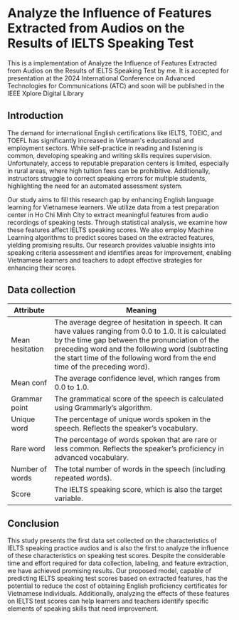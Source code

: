 # Analyze the Influence of Features Extracted from Audios on the Results of IELTS Speaking Test
This is a implementation of Analyze the Influence of Features Extracted from Audios on the Results of IELTS Speaking Test by me. It is accepted for presentation at the 2024 International Conference on Advanced Technologies for Communications (ATC) and soon will be published in the IEEE Xplore Digital Library

## Introduction
The demand for international English certifications like IELTS, TOEIC, and TOEFL has significantly increased in Vietnam's educational and employment sectors. While self-practice in reading and listening is common, developing speaking and writing skills requires supervision. Unfortunately, access to reputable preparation centers is limited, especially in rural areas, where high tuition fees can be prohibitive. Additionally, instructors struggle to correct speaking errors for multiple students, highlighting the need for an automated assessment system.

Our study aims to fill this research gap by enhancing English language learning for Vietnamese learners. We utilize data from a test preparation center in Ho Chi Minh City to extract meaningful features from audio recordings of speaking tests. Through statistical analysis, we examine how these features affect IELTS speaking scores. We also employ Machine Learning algorithms to predict scores based on the extracted features, yielding promising results. Our research provides valuable insights into speaking criteria assessment and identifies areas for improvement, enabling Vietnamese learners and teachers to adopt effective strategies for enhancing their scores.
## Data collection


| Attribute         | Meaning                                                                                                                                                     |
|-------------------|-------------------------------------------------------------------------------------------------------------------------------------------------------------|
| Mean hesitation    | The average degree of hesitation in speech. It can have values ranging from 0.0 to 1.0. It is calculated by the time gap between the pronunciation of the preceding word and the following word (subtracting the start time of the following word from the end time of the preceding word). |
| Mean conf         | The average confidence level, which ranges from 0.0 to 1.0.                                                                                              |
| Grammar point     | The grammatical score of the speech is calculated using Grammarly’s algorithm.                                                                              |
| Unique word       | The percentage of unique words spoken in the speech. Reflects the speaker’s vocabulary.                                                                    |
| Rare word         | The percentage of words spoken that are rare or less common. Reflects the speaker’s proficiency in advanced vocabulary.                                     |
| Number of words    | The total number of words in the speech (including repeated words).                                                                                       |
| Score             | The IELTS speaking score, which is also the target variable.                                                                                               |



## Conclusion
This study presents the first data set collected on the characteristics of IELTS speaking practice audios and is also the first to analyze the influence of these characteristics on speaking test scores. Despite the considerable time and effort required for data collection, labeling, and feature extraction, we have achieved promising results. Our proposed model, capable of predicting IELTS speaking test scores based on extracted features, has the potential to reduce the cost of obtaining English proficiency certificates for Vietnamese individuals. Additionally, analyzing the effects of these features on IELTS test scores can help learners and teachers identify specific elements of speaking skills that need improvement.
